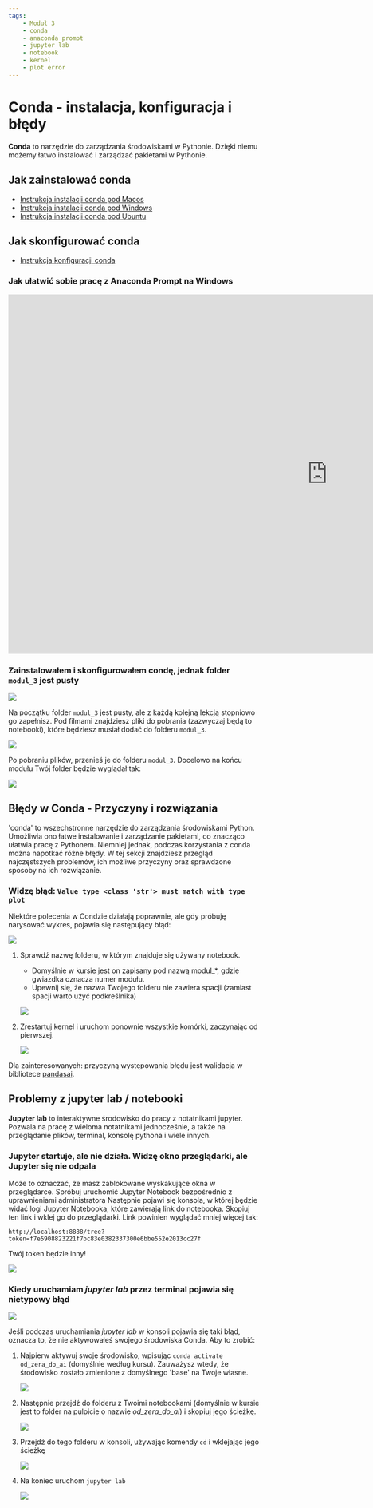 ```yaml
---
tags: 
    - Moduł 3
    - conda
    - anaconda prompt
    - jupyter lab
    - notebook
    - kernel
    - plot error
---
```


# **Conda - instalacja, konfiguracja i błędy**

**Conda** to narzędzie do zarządzania środowiskami w Pythonie. Dzięki niemu możemy łatwo instalować i zarządzać pakietami w Pythonie.

## **Jak zainstalować conda**

- [Instrukcja instalacji conda pod Macos](assets/conda__installation_for_macos.pdf)
- [Instrukcja instalacji conda pod Windows](assets/conda__installation_for_windows.pdf)
- [Instrukcja instalacji conda pod Ubuntu](assets/conda__installation_for_ubuntu.pdf)

## **Jak skonfigurować conda**

- [Instrukcja konfiguracji conda](assets/conda__configuration.pdf)

### **Jak ułatwić sobie pracę z Anaconda Prompt na Windows**

<div class="video-wrapper">
    <iframe width="1280" height="720" src="https://www.youtube.com/embed/Y_iqaAqZNkI?si=ZrlXfxIDaxktL85-" title="YouTube video player" frameborder="0" allow="accelerometer; autoplay; clipboard-write; encrypted-media; gyroscope; picture-in-picture; web-share" referrerpolicy="strict-origin-when-cross-origin" allowfullscreen></iframe>
</div>


### **Zainstalowałem i skonfigurowałem condę, jednak folder `modul_3` jest pusty**

![](./assets/jupyter_lab_no_notebooks_main.png)

Na początku folder `modul_3` jest pusty, ale z każdą kolejną lekcją stopniowo go zapełnisz. Pod filmami znajdziesz pliki do pobrania (zazwyczaj będą to notebooki), które będziesz musiał dodać do folderu `modul_3`.

![](./assets/getting_started__tip_4__download_attachment.png)

Po pobraniu plików, przenieś je do folderu `modul_3`.
Docelowo na końcu modułu Twój folder będzie wyglądał tak:

![](./assets/jupyter_lab_no_notebooks_already_with_notebooks.png)

## **Błędy w Conda - Przyczyny i rozwiązania**

'conda' to wszechstronne narzędzie do zarządzania środowiskami Python. Umożliwia ono łatwe instalowanie i zarządzanie pakietami, co znacząco ułatwia pracę z Pythonem. Niemniej jednak, podczas korzystania z conda można napotkać różne błędy. W tej sekcji znajdziesz przegląd najczęstszych problemów, ich możliwe przyczyny oraz sprawdzone sposoby na ich rozwiązanie.

### **Widzę błąd: `Value type <class 'str'> must match with type plot`**

Niektóre polecenia w Condzie działają poprawnie, ale gdy próbuję narysować wykres, pojawia się następujący błąd:

![](./assets/conda_errors_plot_error.png)

1. Sprawdź nazwę folderu, w którym znajduje się używany notebook. 
    * Domyślnie w kursie jest on zapisany pod nazwą modul_*, gdzie gwiazdka oznacza numer modułu. 
    * Upewnij się, że nazwa Twojego folderu nie zawiera spacji (zamiast spacji warto użyć podkreślnika)

    ![](./assets/conda_errors_plot_error_folder_name.png)

1. Zrestartuj kernel i uruchom ponownie wszystkie komórki, zaczynając od pierwszej.

    ![](./assets/conda_errors_plot_error_kernel_restart.png)

Dla zainteresowanych: przyczyną występowania błędu jest walidacja w bibliotece [pandasai](https://github.com/Sinaptik-AI/pandas-ai/blob/e011e8ffdc8a2cd88db07c4440f331540a175648/pandasai/helpers/output_validator.py#L99).


## **Problemy z jupyter lab / notebooki**

**Jupyter lab** to interaktywne środowisko do pracy z notatnikami jupyter. Pozwala na pracę z wieloma notatnikami jednocześnie, a także na przeglądanie plików, terminal, konsolę pythona i wiele innych.

### **Jupyter startuje, ale nie działa. Widzę okno przeglądarki, ale Jupyter się nie odpala**

Może to oznaczać, że masz zablokowane wyskakujące okna w przeglądarce. Spróbuj uruchomić Jupyter Notebook bezpośrednio z uprawnieniami administratora Następnie pojawi się konsola, w której będzie widać logi Jupyter Notebooka, które zawierają link do notebooka. Skopiuj ten link i wklej go do przeglądarki. Link powinien wyglądać mniej więcej tak:

`http://localhost:8888/tree?token=f7e5908823221f7bc83e0382337300e6bbe552e2013cc27f`

Twój token będzie inny!

![](assets/jupyter_lab__open.png)

### **Kiedy uruchamiam *jupyter lab* przez terminal pojawia się nietypowy błąd**

![](./assets/jupyter_lab__second_opening_error.png)

Jeśli podczas uruchamiania *jupyter lab* w konsoli pojawia się taki błąd, oznacza to, że nie aktywowałeś swojego środowiska Conda. Aby to zrobić:

1. Najpierw aktywuj swoje środowisko, wpisując `conda activate od_zera_do_ai` (domyślnie według kursu). Zauważysz wtedy, że środowisko zostało zmienione z domyślnego 'base' na Twoje własne.

    ![](./assets/jupyter_lab__second_opening_activate_environment.png)

1. Następnie przejdź do folderu z Twoimi notebookami (domyślnie w kursie jest to folder na pulpicie o nazwie *od_zera_do_ai*) i skopiuj jego ścieżkę.

    ![](./assets/jupyter_lab__second_opening_folder_path.png)

1. Przejdź do tego folderu w konsoli, używając komendy `cd` i wklejając jego ścieżkę

    ![](./assets/jupyter_lab__second_opening_write_path_to_console.png)

1. Na koniec uruchom `jupyter lab`

    ![](./assets/jupyter_lab__second_opening_run_jupyter.png)